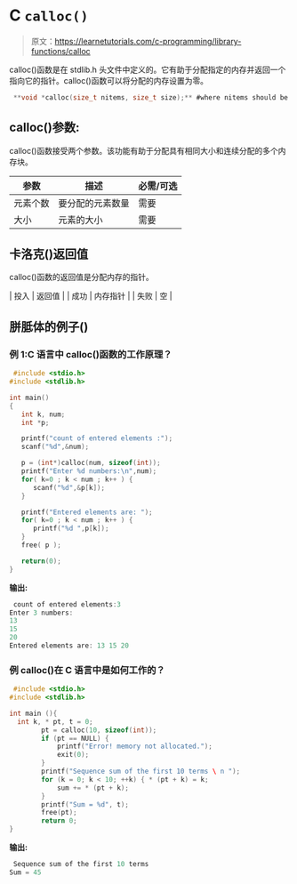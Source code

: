 # C `calloc()`

> 原文：<https://learnetutorials.com/c-programming/library-functions/calloc>

calloc()函数是在 stdlib.h 头文件中定义的。它有助于分配指定的内存并返回一个指向它的指针。calloc()函数可以将分配的内存设置为零。

```c
 **void *calloc(size_t nitems, size_t size);** #where nitems should be a integer 

```

## calloc()参数:

calloc()函数接受两个参数。该功能有助于分配具有相同大小和连续分配的多个内存块。

| 参数 | 描述 | 必需/可选 |
| --- | --- | --- |
| 元素个数 | 要分配的元素数量 | 需要 |
| 大小 | 元素的大小 | 需要 |

## 卡洛克()返回值

calloc()函数的返回值是分配内存的指针。

| 投入 | 返回值 |
| 成功 | 内存指针 |
| 失败 | 空 |

## 胼胝体的例子()

### 例 1:C 语言中 calloc()函数的工作原理？

```c
 #include <stdio.h>
#include <stdlib.h>

int main()
{
   int k, num;
   int *p;

   printf("count of entered elements :");
   scanf("%d",&num);

   p = (int*)calloc(num, sizeof(int));
   printf("Enter %d numbers:\n",num);
   for( k=0 ; k < num ; k++ ) {
      scanf("%d",&p[k]);
   }

   printf("Entered elements are: ");
   for( k=0 ; k < num ; k++ ) {
      printf("%d ",p[k]);
   }
   free( p );

   return(0);
} 

```

**输出:**

```c
 count of entered elements:3
Enter 3 numbers:
13
15
20
Entered elements are: 13 15 20 
```

### 例 calloc()在 C 语言中是如何工作的？

```c
 #include <stdio.h>
#include <stdlib.h>

int main (){
  int k, * pt, t = 0;
        pt = calloc(10, sizeof(int));
        if (pt == NULL) {
            printf("Error! memory not allocated.");
            exit(0);
        }
        printf("Sequence sum of the first 10 terms \ n ");
        for (k = 0; k < 10; ++k) { * (pt + k) = k;
            sum += * (pt + k);
        }
        printf("Sum = %d", t);
        free(pt);
        return 0;
} 

```

**输出:**

```c
 Sequence sum of the first 10 terms
Sum = 45 
```